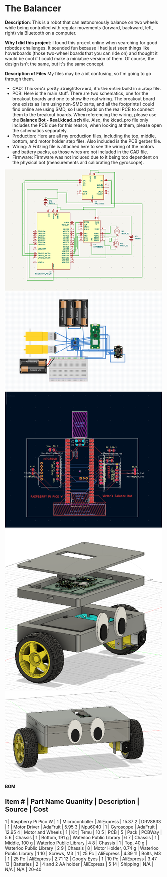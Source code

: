 # The Balancer

**Description**: This is a robot that can autonomously balance on two wheels while being controlled with regular movements (forward, backward, left, right) via Bluetooth on a computer.

**Why I did this project**: I found this project online when searching for good robotics challenges. It sounded fun because I had just seen things like hoverboards (those two-wheel boards that you can ride on) and thought it would be cool if I could make a miniature version of them. Of course, the design isn't the same, but it's the same concept.

**Description of Files**
My files may be a bit confusing, so I'm going to go through them.

- CAD: This one's pretty straightforward; it's the entire build in a .step file.
- PCB: Here is the main stuff. There are two schematics, one for the breakout boards and one to show the real wiring. The breakout board one exists as I am using non-SMD parts, and all the footprints I could find online are using SMD, so I used pads on the real PCB to connect them to the breakout boards. When referencing the wiring, please use the **Balance Bot - Real.kicad_sch** file. Also, the kicad_pro file only includes the PCB due for this reason, when looking at them, please open the schematics separately.
- Production: Here are all my production files, including the top, middle, bottom, and motor holder step files. Also included is the PCB gerber file.
- Wiring: A Fritzing file is attached here to see the wiring of the motors and battery packs, as those wires are not included in the CAD file.
- Firmware: Firmware was not included due to it being too dependent on the physical bot (measurements and calibrating the gyroscope).

![Image](https://github.com/BigBrain244466666/BalanceBot/blob/main/Images/Screenshot%202025-06-07%20213608.png)
![Image](https://github.com/BigBrain244466666/BalanceBot/blob/main/Images/Screenshot%202025-06-07%20213556.png)
![Image](https://github.com/BigBrain244466666/BalanceBot/blob/main/Images/Screenshot%202025-06-07%20205014.png)
![Image](https://github.com/BigBrain244466666/BalanceBot/blob/main/Images/Screenshot%202025-06-07%20005523.png)
![Image](https://github.com/BigBrain244466666/BalanceBot/blob/main/Images/Screenshot%202025-06-07%20005739.png)

**BOM**


Item # |	Part Name	Quantity |	Description |	Source |	Cost
---
1 |	Raspberry Pi Pico W |	1 |	Microcontroller |	AliExpress |	15.37
2 |	DRV8833 |	1 |	Motor Driver |	AdaFruit |	5.95
3 |	Mpu6040 |	1 |	Gyroscope |	AdaFruit |	12.95
4 |	Motor and Wheels |	1 |	Kit |	Temu |	10
5 |	PCB |	5 |	Pack |	PCBWay | 5
6 |	Chassis |	1 |	Bottom, 191 g |	Waterloo Public Library |	6
7 |	Chassis |	1 |	Middle, 100 g |	Waterloo Public Library |	4
8 |	Chassis |	1 |	Top, 40 g |	Waterloo Public Library |	2
9 |	Chassis |	8 |	Motor Holder, 0.74 g |	Waterloo Public Library |	1
10 |	Screws, M3 |	1 |	25 Pc |	AliExpress |	4.39
11 | Bolts, M3 |	1 |	25 Pc | AliExpress |	2.71
12 |	Googly Eyes |	1 |	10 Pc |	AliExpress |	3.47
13 |	Batteries |	2 |	4 and 2 AA holder |	AliExpress |	5
14 | Shipping | N/A |	N/A |	N/A |	20-40

